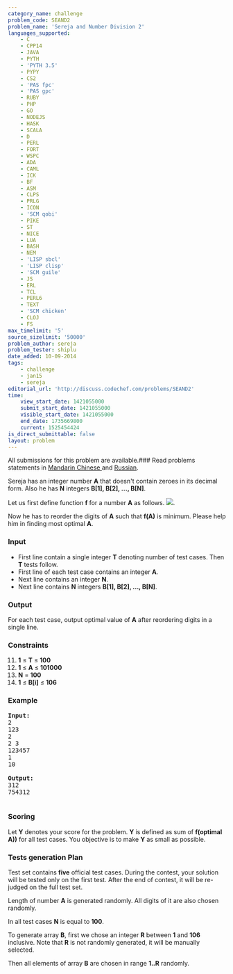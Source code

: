 ```yaml
---
category_name: challenge
problem_code: SEAND2
problem_name: 'Sereja and Number Division 2'
languages_supported:
    - C
    - CPP14
    - JAVA
    - PYTH
    - 'PYTH 3.5'
    - PYPY
    - CS2
    - 'PAS fpc'
    - 'PAS gpc'
    - RUBY
    - PHP
    - GO
    - NODEJS
    - HASK
    - SCALA
    - D
    - PERL
    - FORT
    - WSPC
    - ADA
    - CAML
    - ICK
    - BF
    - ASM
    - CLPS
    - PRLG
    - ICON
    - 'SCM qobi'
    - PIKE
    - ST
    - NICE
    - LUA
    - BASH
    - NEM
    - 'LISP sbcl'
    - 'LISP clisp'
    - 'SCM guile'
    - JS
    - ERL
    - TCL
    - PERL6
    - TEXT
    - 'SCM chicken'
    - CLOJ
    - FS
max_timelimit: '5'
source_sizelimit: '50000'
problem_author: sereja
problem_tester: shiplu
date_added: 10-09-2014
tags:
    - challenge
    - jan15
    - sereja
editorial_url: 'http://discuss.codechef.com/problems/SEAND2'
time:
    view_start_date: 1421055000
    submit_start_date: 1421055000
    visible_start_date: 1421055000
    end_date: 1735669800
    current: 1525454424
is_direct_submittable: false
layout: problem
---
```

All submissions for this problem are available.###  Read problems statements in [Mandarin Chinese ](http://www.codechef.com/download/translated/JAN15/mandarin/SEAND2.pdf) and [Russian](http://www.codechef.com/download/translated/JAN15/russian/SEAND2.pdf).

Sereja has an integer number **A** that doesn't contain zeroes in its decimal form.
Also he has **N** integers **B\[1\], B\[2\], ..., B\[N\]**.

Let us first define function **f** for a number **A** as follows. 
![](https://codechef_shared.s3.amazonaws.com/download/JAN15/SEAND2.equation.png).

Now he has to reorder the digits of **A** such that **f(A)** is minimum.
Please help him in finding most optimal **A**.

### Input

- First line contain a single integer **T** denoting number of test cases. Then **T** tests follow.
- First line of each test case contains an integer **A**.
- Next line contains an integer **N**.
- Next line contains **N** integers **B\[1\], B\[2\], ..., B\[N\]**.

### Output

For each test case, output optimal value of **A** after reordering digits in a single line.

### Constraints

11. **1** ≤ **T** ≤ **100**
12. **1** ≤ **A** ≤ **101000**
13. **N** = **100**
14. **1** ≤ **B\[i\]** ≤ **106**
### Example

<pre><b>Input:</b>
2
123
2
2 3
123457
1
10

<b>Output:</b>
312
754312

</pre>
### Scoring

Let **Y** denotes your score for the problem. **Y** is defined as sum of **f(optimal A))** for all test cases.
You objective is to make **Y** as small as possible.

### Tests generation Plan

Test set contains **five** official test cases.
During the contest, your solution will be tested only on the first test. After the end of contest, it will be re-judged on the full test set.

Length of number **A** is generated randomly. All digits of it are also chosen randomly.

In all test cases **N** is equal to **100**.

To generate array **B**, first we chose an integer **R** between **1** and **106** inclusive. Note that **R** is
not randomly generated, it will be manually selected.

Then all elements of array **B** are chosen in range **1..R** randomly.
